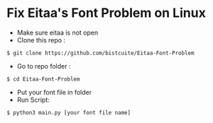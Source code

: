 # Fix Eitaa's Font Problem on Linux
- Make sure eitaa is not open
- Clone this repo :
```
$ git clone https://github.com/bistcuite/Eitaa-Font-Problem
```

- Go to repo folder :
```
$ cd Eitaa-Font-Problem
```

- Put your font file in folder 
- Run Script:
```
$ python3 main.py [your font file name]
```
